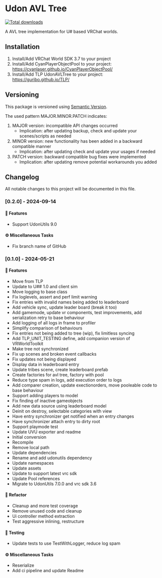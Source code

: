 # Udon AVL Tree

[![Total downloads](https://img.shields.io/github/downloads/Guribo/UdonAVLTree/total?style=flat-square&logo=appveyor)](https://github.com/Guribo/UdonAVLTree/releases)

A AVL tree implementation for U# based VRChat worlds.

## Installation

1. Install/Add VRChat World SDK 3.7 to your project
2. Install/Add CyanPlayerObjectPool to your project: https://cyanlaser.github.io/CyanPlayerObjectPool/
3. Install/Add TLP UdonAVLTree to your project: https://guribo.github.io/TLP/

## Versioning

This package is versioned using [Semantic Version](https://semver.org/).

The used pattern MAJOR.MINOR.PATCH indicates:

1. MAJOR version: incompatible API changes occurred
   - Implication: after updating backup, check and update your scenes/scripts as needed
2. MINOR version: new functionality has been added in a backward compatible manner
   - Implication: after updating check and update your usages if needed
3. PATCH version: backward compatible bug fixes were implemented
   - Implication: after updating remove potential workarounds you added

## Changelog

All notable changes to this project will be documented in this file.

### [0.2.0] - 2024-09-14

#### 🚀 Features

- Support UdonUtils 9.0

#### ⚙️ Miscellaneous Tasks

- Fix branch name of GitHub

### [0.1.0] - 2024-05-21

#### 🚀 Features

- Move from TLP
- Update to U## 1.0 and client sim
- Move logging to base class
- Fix loglevels, assert and perf limit warning
- Fix entries with invalid names being added to leaderboard
- Add vehicle sync, update leader board (break it too)
- Add gamemode, update vr components, test improvements, add serialization retry to base behaviour
- Add logging of all logs in frame to profiler
- Simplify comparison of behaviours
- Fix entries not being added to tree (wip), fix limitless syncing
- Add TLP_UNIT_TESTING define, add companion version of VRWorldToolkit
- Make tree not synchronized
- Fix up scenes and broken event callbacks
- Fix updates not being displayed
- Display data in leaderboard entry
- Update tribes scene, create leaderboard prefab
- Create factories for avl tree, factory with pool
- Reduce type spam in logs, add execution order to logs
- Add comparer creation, update exectionorders, move pooleable code to base behaviour
- Support adding players to model
- Fix finding of inactive gameobjects
- Add new data source using leaderboard model
- Deinit on destroy, selectable categories with view
- Have entry synchronizer get notified when an entry changes
- Have synchronizer attach entry to dirty root
- Support playmode test
- Update UVU exporter and readme
- Initial conversion
- Recompile
- Remove local path
- Update dependencies
- Rename and add udonutils dependency
- Update namespaces
- Update assets
- Update to support latest vrc sdk
- Update Pool references
- Migrate to UdonUtils 7.0.0 and vrc sdk 3.6

#### 🚜 Refactor

- Cleanup and more test coverage
- Remove unused code and cleanup
- Ui controller method extraction
- Test aggressive inlining, restructure

#### 🧪 Testing

- Update tests to use TestWithLogger, reduce log spam

#### ⚙️ Miscellaneous Tasks

- Reserialize
- Add ci pipeline and update Readme

<!-- generated by git-cliff -->
